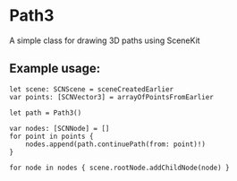 # Path3
A simple class for drawing 3D paths using SceneKit

## Example usage:

    let scene: SCNScene = sceneCreatedEarlier
    var points: [SCNVector3] = arrayOfPointsFromEarlier

    let path = Path3()

    var nodes: [SCNNode] = []
    for point in points {
        nodes.append(path.continuePath(from: point)!)
    }

    for node in nodes { scene.rootNode.addChildNode(node) }
